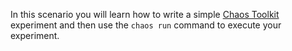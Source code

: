 In this scenario you will learn how to write a simple 
[Chaos Toolkit](http://chaostoolkit.org/) experiment and then use the 
`chaos run` command to execute your experiment.
